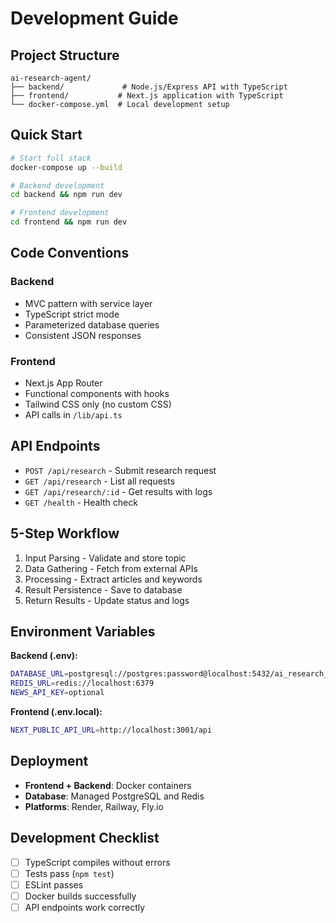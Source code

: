 # Development Guide

## Project Structure

```
ai-research-agent/
├── backend/             # Node.js/Express API with TypeScript
├── frontend/           # Next.js application with TypeScript
└── docker-compose.yml  # Local development setup
```

## Quick Start

```bash
# Start full stack
docker-compose up --build

# Backend development
cd backend && npm run dev

# Frontend development
cd frontend && npm run dev
```

## Code Conventions

### Backend

- MVC pattern with service layer
- TypeScript strict mode
- Parameterized database queries
- Consistent JSON responses

### Frontend

- Next.js App Router
- Functional components with hooks
- Tailwind CSS only (no custom CSS)
- API calls in `/lib/api.ts`

## API Endpoints

- `POST /api/research` - Submit research request
- `GET /api/research` - List all requests
- `GET /api/research/:id` - Get results with logs
- `GET /health` - Health check

## 5-Step Workflow

1. Input Parsing - Validate and store topic
2. Data Gathering - Fetch from external APIs
3. Processing - Extract articles and keywords
4. Result Persistence - Save to database
5. Return Results - Update status and logs

## Environment Variables

**Backend (.env):**

```bash
DATABASE_URL=postgresql://postgres:password@localhost:5432/ai_research_agent
REDIS_URL=redis://localhost:6379
NEWS_API_KEY=optional
```

**Frontend (.env.local):**

```bash
NEXT_PUBLIC_API_URL=http://localhost:3001/api
```

## Deployment

- **Frontend + Backend**: Docker containers
- **Database**: Managed PostgreSQL and Redis
- **Platforms**: Render, Railway, Fly.io

## Development Checklist

- [ ] TypeScript compiles without errors
- [ ] Tests pass (`npm test`)
- [ ] ESLint passes
- [ ] Docker builds successfully
- [ ] API endpoints work correctly
